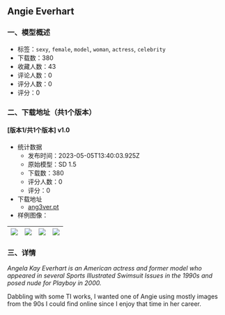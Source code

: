 ## Angie Everhart
### 一、模型概述

- 标签：`sexy`, `female`, `model`, `woman`, `actress`, `celebrity`
- 下载数：380
- 收藏人数：43
- 评论人数：0
- 评分人数：0
- 评分：0

### 二、下载地址（共1个版本）

#### [版本1/共1个版本] v1.0

- 统计数据
  - 发布时间：2023-05-05T13:40:03.925Z
  - 原始模型：SD 1.5
  - 下载数：380
  - 评分人数：0
  - 评分：0
- 下载地址
  - [ang3ver.pt](https://civitai.com/api/download/models/63097)
- 样例图像：

| <img src="https://image.civitai.com/xG1nkqKTMzGDvpLrqFT7WA/20d834e9-0c0a-4993-afb8-9bf3758f1766/width=450/695103.jpeg" /> | <img src="https://image.civitai.com/xG1nkqKTMzGDvpLrqFT7WA/b0cfd0d1-6486-44cc-88ec-567c6869faa8/width=450/695109.jpeg" /> | <img src="https://image.civitai.com/xG1nkqKTMzGDvpLrqFT7WA/b4db3717-c0d2-4af4-b1b9-96a16c339054/width=450/695111.jpeg" /> | <img src="https://image.civitai.com/xG1nkqKTMzGDvpLrqFT7WA/546bca5a-5474-4136-94f2-10843caf9254/width=450/695117.jpeg" /> |
| ---- | ---- | ---- | ---- |


### 三、详情
<p><em>Angela Kay Everhart is an American actress and former model who appeared in several Sports Illustrated Swimsuit Issues in the 1990s and posed nude for Playboy in 2000.</em></p><p></p><p>Dabbling with some TI works, I wanted one of Angie using mostly images from the 90s I could find online since I enjoy that time in her career.</p>
